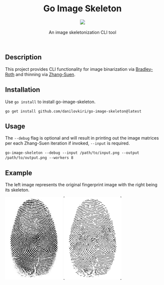 <h1 align="center">Go Image Skeleton</h1>

<p align="center">
  <a href="/LICENSE"><img src="https://img.shields.io/badge/license-MIT-black"/></a>

[//]: # (  <a href="https://app.codecov.io/gh/danilovkiri/gointervaltree"><img src="https://codecov.io/gh/danilovkiri/gointervaltree/branch/main/graph/badge.svg" /></a>)
[//]: # (  <a href="https://goreportcard.com/report/github.com/danilovkiri/gointervaltree"><img src="https://goreportcard.com/badge/github.com/danilovkiri/gointervaltree"/></a>)
[//]: # (  <a href="https://pkg.go.dev/github.com/danilovkiri/gointervaltree"><img src="https://godoc.org/github.com/danilovkiri/gointervaltree?status.svg"/></a>)
[//]: # (  <a href="https://app.fossa.com/projects/git%2Bgithub.com%2Fdanilovkiri%2Fgointervaltree?ref=badge_shield" alt="FOSSA Status"><img src="https://app.fossa.com/api/projects/git%2Bgithub.com%2Fdanilovkiri%2Fgointervaltree.svg?type=shield"/></a>)

</p>

<p align="center">
  An image skeletonization CLI tool
</p>

<br>

## Description

This project provides CLI functionality for image binarization via
[Bradley-Roth](https://doi.org/10.1080/2151237X.2007.10129236) and thinning via
[Zhang-Suen](https://dl.acm.org/doi/pdf/10.1145/357994.358023).

## Installation

Use `go install` to install go-image-skeleton.

```shell
go get install github.com/danilovkiri/go-image-skeleton@latest
```

## Usage

The `--debug` flag is optional and will result in printing out the image matrices per each Zhang-Suen iteration
if invoked, `--input` is required.

```shell
go-image-skeleton --debug --input /path/to/input.png --output /path/to/output.png --workers 8
```

## Example

The left image represents the original fingerprint image with the right being its skeleton.

<p>
  <img src="./examples/example-input-1.png" width="187" />
  <img src="./examples/example-output-1.png" width="187" /> 
</p>
